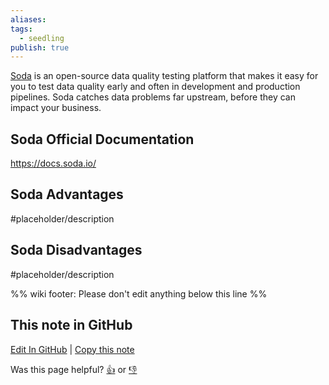 ```yaml
---
aliases: 
tags:
  - seedling
publish: true
---
```


[Soda](https://www.soda.io/) is an open-source data quality testing platform that makes it easy for you to test data quality early and often in development and production pipelines. Soda catches data problems far upstream, before they can impact your business.

## Soda Official Documentation

https://docs.soda.io/

## Soda Advantages

#placeholder/description

## Soda Disadvantages

#placeholder/description 

%% wiki footer: Please don't edit anything below this line %%

## This note in GitHub

<span class="git-footer">[Edit In GitHub](https://github.dev/data-engineering-community/data-engineering-wiki/blob/main/Tools/Data%20Quality/Soda.md "git-hub-edit-note") | [Copy this note](https://raw.githubusercontent.com/data-engineering-community/data-engineering-wiki/main/Tools/Data%20Quality/Soda.md "git-hub-copy-note")</span>

<span class="git-footer">Was this page helpful?
[👍](https://tally.so/r/mOaxjk?rating=Yes&url=https://dataengineering.wiki/Tools/Data%20Quality/Soda) or [👎](https://tally.so/r/mOaxjk?rating=No&url=https://dataengineering.wiki/Tools/Data%20Quality/Soda)</span>
